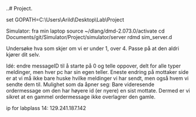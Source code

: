 ..# Project.

set GOPATH=C:\Users\Arild\Desktop\Lab\Project

Simulator: fra min laptop
source ~/dlang/dmd-2.073.0/activate
cd Documents/git/Simulator/Project/simulator/server
rdmd sim_server.d

Undersøke hva som skjer om vi er under 1,  over 4. Passe på at den aldri kjører dit selv. 

Idé: endre messageID til å starte på 0 og telle oppover, delt for alle typer meldinger, men hver pc har sin egen teller. Eneste endring på mottaker side er at vi må ikke bare huske hvilke meldinger vi har sendt, men også hvem vi sendte dem til.
  Mulighet som da åpner seg: Bare videresende ordermessage om den har høyere id (er nyere) en sist mottate. Dermed er vi sikret at en gammel ordermessage ikke overlagrer den gamle. 
  
  
  ip for labplass 14: 129.241.187.142
